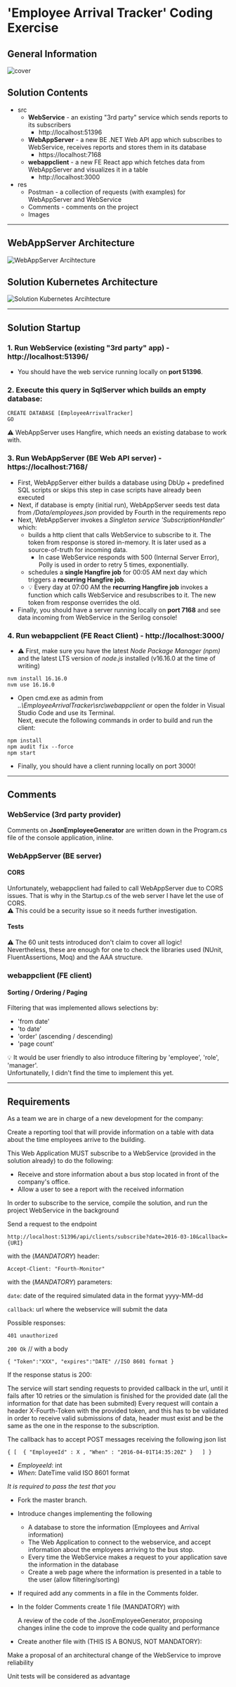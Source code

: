 # 'Employee Arrival Tracker' Coding Exercise

## General Information

![cover](res/Images/cover.png)

## Solution Contents

- src
    - **WebService** - an existing "3rd party" service which sends reports to its subscribers
        - http://localhost:51396
    - **WebAppServer** - a new BE .NET Web API app which subscribes to WebService, receives reports and stores them in its database
        - https://localhost:7168
    - **webappclient** - a new FE React app which fetches data from WebAppServer and visualizes it in a table
        - http://localhost:3000
- res
    - Postman - a collection of requests (with examples) for WebAppServer and WebService
    - Comments - comments on the project
	- Images

---

## WebAppServer Architecture

![WebAppServer Arcihtecture](res/Images/WebAppServer_Architecture.jpg)

## Solution Kubernetes Architecture

![Solution Kubernetes Arcihtecture](res/Images/Solution_Kubernetes_Architecture.jpg)

---

## Solution Startup

### 1. Run **WebService** (existing "3rd party" app) - http://localhost:51396/
- You should have the web service running locally on **port 51396**.

### 2. Execute this query in SqlServer which builds an empty database:
```
CREATE DATABASE [EmployeeArrivalTracker]
GO
```
⚠️ WebAppServer uses Hangfire, which needs an existing database to work with.

### 3. Run **WebAppServer** (BE Web API server) - https://localhost:7168/
- First, WebAppServer either builds a database using DbUp + predefined SQL scripts or skips this step in case scripts have already been executed
- Next, if database is empty (initial run), WebAppServer seeds test data from */Data/employees.json* provided by Fourth in the requirements repo
- Next, WebAppServer invokes a *Singleton service 'SubscriptionHandler'* which:
    - builds a http client that calls WebService to subscribe to it. The token from response is stored in-memory. It is later used as a source-of-truth for incoming data.
        - In case WebService responds with 500 (Internal Server Error), Polly is used in order to retry 5 times, exponentially. 
    - schedules a **single Hangfire job** for 00:05 AM next day which triggers a **recurring Hangfire job**.  
    - 💡 Every day at 07:00 AM the **recurring Hangfire job** invokes a function which calls WebService and resubscribes to it. The new token from response overrides the old.
- Finally, you should have a server running locally on **port 7168** and see data incoming from WebService in the Serilog console!

### 4. Run **webappclient** (FE React Client) - http://localhost:3000/
- ⚠️ First, make sure you have the latest *Node Package Manager (npm)* and the latest LTS version of *node.js* installed (v16.16.0 at the time of writing)
```
nvm install 16.16.0
nvm use 16.16.0
```
- Open cmd.exe as admin from *..\EmployeeArrivalTracker\src\webappclient* or open the folder in Visual Studio Code and use its Terminal.  
Next, execute the following commands in order to build and run the client:
```
npm install
npm audit fix --force
npm start
```
- Finally, you should have a client running locally on port 3000!
---

## Comments

### **WebService (3rd party provider)**

Comments on **JsonEmployeeGenerator** are written down in the Program.cs file of the console application, inline.

### **WebAppServer (BE server)**

#### **CORS**
Unfortunately, webappclient had failed to call WebAppServer due to CORS issues. That is why in the Startup.cs of the web server I have let the use of CORS.  
⚠️ This could be a security issue so it needs further investigation.

#### **Tests**
⚠️ The 60 unit tests introduced don't claim to cover all logic!  
Nevertheless, these are enough for one to check the libraries used (NUnit, FluentAssertions, Moq) and the AAA structure.

### **webappclient (FE client)**

#### **Sorting / Ordering / Paging**
Filtering that was implemented allows selections by:
- 'from date'
- 'to date'
- 'order' (ascending / descending)
- 'page count'  

💡 It would be user friendly to also introduce filtering by 'employee', 'role', 'manager'.  
Unfortunatelly, I didn't find the time to implement this yet.

---

## Requirements

As a team we are in charge of a new development for the company:

Create a reporting tool that will provide information on a table with data about the time employees arrive to the building.

This Web Application MUST subscribe to a WebService (provided in the solution already) to do the following:
- Receive and store information about a bus stop located in front of the company's office.
- Allow a user to see a report with the received information

In order to subscribe to the service, compile the solution, and run the project WebService in the background

Send a request to the endpoint

`http://localhost:51396/api/clients/subscribe?date=2016-03-10&callback={URI}`

with the (*MANDATORY*) header:

`Accept-Client: "Fourth-Monitor"`

with the (*MANDATORY*) parameters:

`date`: date of the required simulated data in the format yyyy-MM-dd

`callback`: url where the webservice will submit the data

Possible responses:

`401 unauthorized`

`200 Ok` // with a body

`{
	"Token":"XXX",
	"expires":"DATE" //ISO 8601 format
}`

If the response status is 200:

The service will start sending requests to provided callback in the url, until it fails after 10 retries or the simulation is finished for the provided date (all the information for that date has been submited)
Every request will contain a header X-Fourth-Token with the provided token, and this has to be validated in order to receive valid submissions of data, header must exist and be the same as the one in the response to the subscription.

The callback has to accept POST messages receiving the following json list

`{
	[  { "EmployeeId" : X , "When" : "2016-04-01T14:35:20Z" }	]
}`

- *EmployeeId*: int
- *When*: DateTime valid ISO 8601 format

*It is required to pass the test that you*

- Fork the master branch.
- Introduce changes implementing the following
    - A database to store the information (Employees and Arrival information)
    - The Web Application to connect to the webservice, and accept information about the employees arriving to the bus stop.
     - Every time the WebService makes a request to your application save the information in the database
     - Create a web page where the information is presented in a table to the user (allow filtering/sorting)
- If required add any comments in a file in the Comments folder.

- In the folder Comments create 1 file (MANDATORY) with

	A review of the code of the JsonEmployeeGenerator, proposing changes inline the code to improve the code quality and performance

- Create another file with (THIS IS A BONUS, NOT MANDATORY):

Make a proposal of an architectural change of the WebService to improve reliability

Unit tests will be considered as advantage
